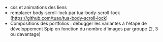 - css et animations des liens
- remplacer body-scroll-lock par tua-body-scroll-lock (https://github.com/tuax/tua-body-scroll-lock)
- Compositions des portfolios : débugger les variantes à l'étape de développement Spip en fonction du nombre d'images par groupe (2, 3 ou davantage)
